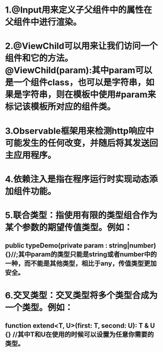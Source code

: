 # 1.@Input用来定义子父组件中的属性在父组件中进行渲染。
# 2.@ViewChild可以用来让我们访问一个组件和它的方法。@ViewChild(param):其中param可以是一个组件class，也可以是字符串，如果是字符串，则在模板中使用#param来标记该模板所对应的组件类。
# 3.Observable框架用来检测http响应中可能发生的任何改变，并随后将其发送回主应用程序。
# 4.依赖注入是指在程序运行时实现动态添加组件功能。
# 5.联合类型：指使用有限的类型组合作为某个参数的期望传值类型。例如：
##   public typeDemo(private param : string|number){}//;其中param的类型只能是string或者number中的一种，而不能是其他类型，相比于any，传值类型更加安全。
# 6.交叉类型：交叉类型将多个类型合成为一个类型。例如：
##    function extend<T, U>(first: T, second: U): T & U {}    //其中T和U在使用的时候可以设置为任意你需要的类型。
